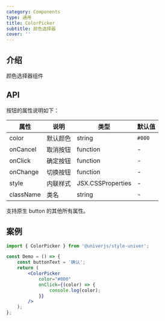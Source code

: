 ```yaml
---
category: Components
type: 通用
title: ColorPicker
subtitle: 颜色选择器
cover: ''
---
```


## 介绍

颜色选择器组件

## API

按钮的属性说明如下：

| 属性      | 说明     | 类型              | 默认值 |
| --------- | -------- | ----------------- | ------ |
| color     | 默认颜色 | string            | `#000` |
| onCancel  | 取消按钮 | function          | -      |
| onClick   | 确定按钮 | function          | -      |
| onChange  | 切换按钮 | function          | -      |
| style     | 内联样式 | JSX.CSSProperties | -      |
| className | 类名     | string            | -      |

支持原生 button 的其他所有属性。

## 案例

```jsx
import { ColorPicker } from '@univerjs/style-univer';

const Demo = () => {
    const buttonText = '确认';
    return (
        <ColorPicker
            color="#000"
            onClick={(color) => {
                console.log(color);
            }}
        />
    );
};
```
